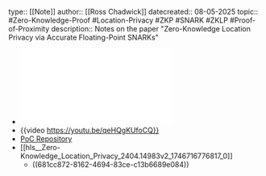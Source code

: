 type:: [[Note]]
author:: [[Ross Chadwick]]
datecreated:: 08-05-2025
topic:: #Zero-Knowledge-Proof #Location-Privacy #ZKP #SNARK #ZKLP #Proof-of-Proximity
description:: Notes on the paper "Zero-Knowledge Location Privacy via Accurate Floating-Point SNARKs"

- ![Zero-Knowledge_Location_Privacy_2404.14983v2.pdf](../assets/Zero-Knowledge_Location_Privacy_2404.14983v2_1746716776817_0.pdf)
- {{video https://youtu.be/qeHQgKUfoCQ}}
- [PoC Repository](https://github.com/tumberger/zk-Location)
- [[hls__Zero-Knowledge_Location_Privacy_2404.14983v2_1746716776817_0]]
	- ((681cc872-8162-4694-83ce-c13b6689e084))